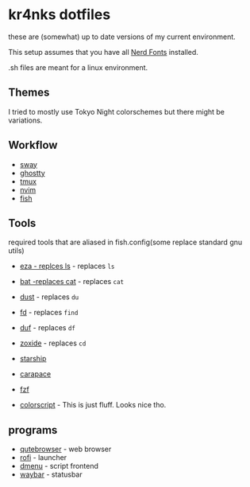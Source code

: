 # kr4nks dotfiles

these are (somewhat) up to date versions of my current environment.

This setup assumes that you have all [Nerd Fonts](https://github.com/ryanoasis/nerd-fonts) installed.

.sh files are meant for a linux environment.


## Themes
I tried to mostly use Tokyo Night colorschemes but there might be variations.
## Workflow
* [sway](https://github.com/swaywm/sway)
* [ghostty](https://github.com/ghostty-org/ghostty)
* [tmux](https://github.com/tmux/tmux)
* [nvim](https://github.com/neovim/neovim)
* [fish](https://github.com/fish-shell/fish-shell)


## Tools
required tools that are aliased in fish.config(some replace standard gnu utils)

* [eza - replces ls](https://github.com/eza-community/eza) - replaces `ls`
* [bat -replaces cat](https://github.com/sharkdp/bat/) - replaces `cat`
* [dust](https://github.com/bootandy/dust) - replaces `du`
* [fd](https://github.com/sharkdp/fd) - replaces `find`
* [duf](https://github.com/muesli/duf) - replaces `df`
* [zoxide](https://github.com/ajeetdsouza/zoxide) - replaces `cd`
* [starship](https://github.com/starship/starship)

* [carapace](https://github.com/carapace-sh/carapace?tab=readme-ov-file)
* [fzf](https://github.com/junegunn/fzf)
* [colorscript](https://gitlab.com/dwt1/shell-color-scripts) - This is just fluff. Looks nice tho.
## programs
* [qutebrowser](https://github.com/qutebrowser/qutebrowser) - web browser
* [rofi](https://github.com/davatorium/rofi) - launcher
* [dmenu](https://github.com/stilvoid/dmenu) - script frontend
* [waybar](https://github.com/Alexays/Waybar) - statusbar
